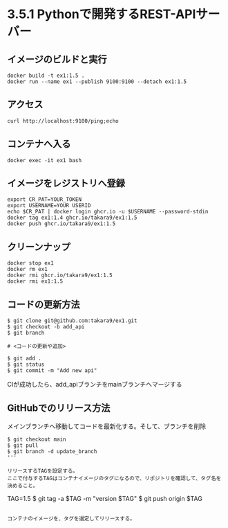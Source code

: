 # 3.5.1 Pythonで開発するREST-APIサーバー

## イメージのビルドと実行

```
docker build -t ex1:1.5 .
docker run --name ex1 --publish 9100:9100 --detach ex1:1.5
```

## アクセス

```
curl http://localhost:9100/ping;echo
```

## コンテナへ入る

```
docker exec -it ex1 bash
```

## イメージをレジストリへ登録

```
export CR_PAT=YOUR_TOKEN
export USERNAME=YOUR USERID
echo $CR_PAT | docker login ghcr.io -u $USERNAME --password-stdin
docker tag ex1:1.4 ghcr.io/takara9/ex1:1.5
docker push ghcr.io/takara9/ex1:1.5
```

## クリーンナップ

```
docker stop ex1
docker rm ex1
docker rmi ghcr.io/takara9/ex1:1.5
docker rmi ex1:1.5
```


## コードの更新方法

```
$ git clone git@github.com:takara9/ex1.git
$ git checkout -b add_api
$ git branch

# <コードの更新や追加>

$ git add .
$ git status
$ git commit -m "Add new api"
```
CIが成功したら、add_apiブランチをmainブランチへマージする


## GitHubでのリリース方法
メインブランチへ移動してコードを最新化する。そして、ブランチを削除

```
$ git checkout main
$ git pull
$ git branch -d update_branch
'''

リリースするTAGを設定する。
ここで付与するTAGはコンテナイメージのタグになるので、リポジトリを確認して、タグ名を決めること。

```
TAG=1.5
$ git tag -a $TAG -m "version $TAG"
$ git push origin $TAG
```

コンテナのイメージを、タグを選定してリリースする。
